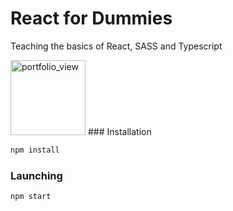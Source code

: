 # React for Dummies

Teaching the basics of React, SASS and Typescript

<img width="120" alt="portfolio_view" src="https://upload.wikimedia.org/wikipedia/commons/thumb/a/a7/React-icon.svg/1024px-React-icon.svg.png">
### Installation

```bash
npm install
```

### Launching

```bash
npm start
```
